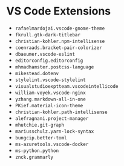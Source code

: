 # VS Code Extensions

* `rafaelmardojai.vscode-gnome-theme`
* `fkrull.gtk-dark-titlebar`
* `christian-kohler.npm-intellisense`
* `coenraads.bracket-pair-colorizer`
* `dbaeumer.vscode-eslint`
* `editorconfig.editorconfig`
* `mhmadhamster.postcss-language`
* `mikestead.dotenv`
* `stylelint.vscode-stylelint`
* `visualstudioexptteam.vscodeintellicode`
* `william-voyek.vscode-nginx`
* `yzhang.markdown-all-in-one`
* `PKief.material-icon-theme`
* `christian-kohler.path-intellisense`
* `alefragnani.project-manager`
* `mhutchie.git-graph`
* `mariusschulz.yarn-lock-syntax`
* `bungcip.better-toml`
* `ms-azuretools.vscode-docker`
* `ms-python.python`
* `znck.grammarly`